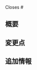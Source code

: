 Closes # <!-- 関連するイシュー番号があれば書く（例：#0） -->

## 概要

<!-- このセクションでは、このPRの目的と概要を簡潔に説明してください。 -->

## 変更点

<!-- このセクションでは、具体的な変更点や修正箇所を箇条書きでリストアップしてください。 -->

## 追加情報

<!-- その他で記述する情報があれば書いてください -->

